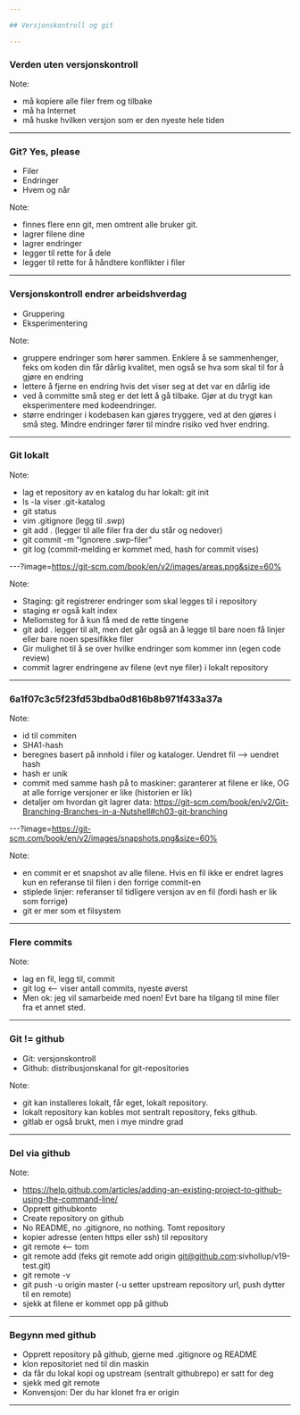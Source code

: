 ```yaml
---

## Versjonskontroll og git

---
```


### Verden uten versjonskontroll

Note: 

- må kopiere alle filer frem og tilbake
- må ha Internet
- må huske hvilken versjon som er den nyeste hele tiden

---

### Git? Yes, please

- Filer
- Endringer
- Hvem og når


Note:
- finnes flere enn git, men omtrent alle bruker git. 
- lagrer filene dine
- lagrer endringer
- legger til rette for å dele
- legger til rette for å håndtere konflikter i filer

---

### Versjonskontroll endrer arbeidshverdag

- Gruppering
- Eksperimentering

Note: 
- gruppere endringer som hører sammen. Enklere å se sammenhenger, feks om koden
  din får dårlig kvalitet, men også se hva som skal til for å gjøre en endring
- lettere å fjerne en endring hvis det viser seg at det var en dårlig ide
- ved å committe små steg er det lett å gå tilbake. Gjør at du trygt kan
  eksperimentere med kodeendringer. 
- større endringer i kodebasen kan gjøres tryggere, ved at den gjøres i små
  steg. Mindre endringer fører til mindre risiko ved hver endring.

---

### Git lokalt

Note: 
- lag et repository av en katalog du har lokalt: git init
- ls -la viser .git-katalog
- git status
- vim .gitignore (legg til .swp)
- git add . (legger til alle filer fra der du står og nedover)
- git commit -m "Ignorere .swp-filer"
- git log (commit-melding er kommet med, hash for commit vises)

---?image=https://git-scm.com/book/en/v2/images/areas.png&size=60%

Note:
- Staging: git registrerer endringer som skal legges til i repository
- staging er også kalt index
- Mellomsteg for å kun få med de rette tingene
- git add . legger til alt, men det går også an å legge til bare noen få linjer
  eller bare noen spesifikke filer
- Gir mulighet til å se over hvilke endringer som kommer inn (egen code review)
- commit lagrer endringene av filene (evt nye filer) i lokalt repository

---

### 6a1f07c3c5f23fd53bdba0d816b8b971f433a37a

Note: 
- id til commiten
- SHA1-hash
- beregnes basert på innhold i filer og kataloger. Uendret fil --> uendret hash
- hash er unik
- commit med samme hash på to maskiner: garanterer at filene er like, OG at alle
  forrige versjoner er like (historien er lik)
- detaljer om hvordan git lagrer data: https://git-scm.com/book/en/v2/Git-Branching-Branches-in-a-Nutshell#ch03-git-branching

---?image=https://git-scm.com/book/en/v2/images/snapshots.png&size=60%

Note: 
- en commit er et snapshot av alle filene. Hvis en fil ikke er endret lagres kun
  en referanse til filen i den forrige commit-en
- stiplede linjer: referanser til tidligere versjon av en fil (fordi hash er lik
  som forrige)
- git er mer som et filsystem

---

### Flere commits

Note: 
- lag en fil, legg til, commit
- git log <-- viser antall commits, nyeste øverst
- Men ok: jeg vil samarbeide med noen! Evt bare ha tilgang til mine filer fra et
  annet sted. 

---

### Git != github

- Git: versjonskontroll
- Github: distribusjonskanal for git-repositories

Note: 
- git kan installeres lokalt, får eget, lokalt repository. 
- lokalt repository kan kobles mot sentralt repository, feks github. 
- gitlab er også brukt, men i mye mindre grad

---

### Del via github

Note: 
- https://help.github.com/articles/adding-an-existing-project-to-github-using-the-command-line/
- Opprett githubkonto
- Create repository on github
- No README, no .gitignore, no nothing. Tomt repository
- kopier adresse (enten https eller ssh) til repository
- git remote <-- tom
- git remote add <adresse> (feks git remote add origin
  git@github.com:sivhollup/v19-test.git)
- git remote -v 
- git push -u origin master (-u setter upstream repository url, push dytter til
  en remote)
- sjekk at filene er kommet opp på github

---

### Begynn med github

- Opprett repository på github, gjerne med .gitignore og README
- klon repositoriet ned til din maskin
- da får du lokal kopi og upstream (sentralt githubrepo) er satt for deg
- sjekk med git remote
- Konvensjon: Der du har klonet fra er origin

---


